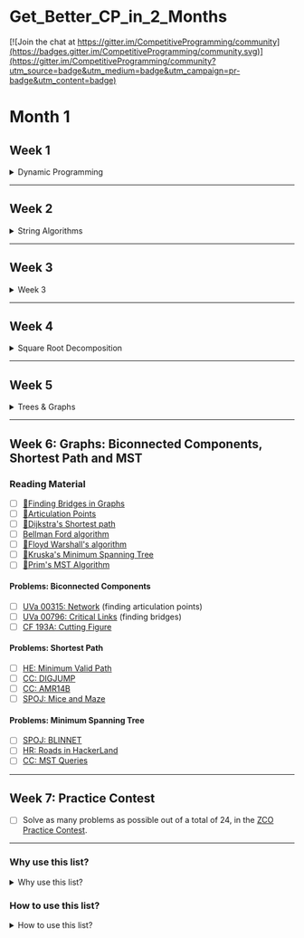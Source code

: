 # Get_Better_CP_in_2_Months

[![Join the chat at https://gitter.im/CompetitiveProgramming/community](https://badges.gitter.im/CompetitiveProgramming/community.svg)](https://gitter.im/CompetitiveProgramming/community?utm_source=badge&utm_medium=badge&utm_campaign=pr-badge&utm_content=badge)

# Month 1

## Week 1
<details>

  <summary> 
  Dynamic Programming 
  </summary>

- [x] Read [Dynamic Programming Notes Hackerearth](https://www.hackerearth.com/practice/notes/dynamic-programming-i-1/)
- [ ] Read [DP Tutorial involving grids](https://www.hackerearth.com/practice/notes/dynamic-programming-problems-involving-grids/)
- [ ] Read [TopCoder Tutorial on DP](https://www.topcoder.com/community/competitive-programming/tutorials/dynamic-programming-from-novice-to-advanced/)
- Solve the following classical problems:
  - [ ] [Max 3D Range Sum](https://uva.onlinejudge.org/index.php?option=com_onlinejudge&Itemid=8&category=649&page=show_problem&problem=1696)
  - [ ] [Max 2D Range Sum](https://uva.onlinejudge.org/index.php?option=com_onlinejudge&Itemid=8&category=650&page=show_problem&problem=3102)
  - [ ] [Longest Increasing Subsequence I](https://uva.onlinejudge.org/index.php?option=com_onlinejudge&Itemid=8&category=651&page=show_problem&problem=2890)
  - [ ] [Longest Increasing Subsequence II](https://uva.onlinejudge.org/index.php?option=com_onlinejudge&Itemid=8&category=651&page=show_problem&problem=2451)
  - [ ] [0-1 Knapsack I](https://uva.onlinejudge.org/index.php?option=com_onlinejudge&Itemid=8&category=652&page=show_problem&problem=1557)
  - [ ] [0-1 Knapsack II](https://uva.onlinejudge.org/index.php?option=com_onlinejudge&Itemid=8&category=652&page=show_problem&problem=2613)
  - [ ] [Coin Change I](https://uva.onlinejudge.org/index.php?option=com_onlinejudge&Itemid=8&category=653&page=show_problem&problem=1247)
  - [ ] [Coin Change II](https://uva.onlinejudge.org/index.php?option=com_onlinejudge&Itemid=8&category=653&page=show_problem&problem=2512)
- Solve the following MISC problems:
  - [x] [Cutting](https://codeforces.com/problemset/problem/998/B)
  - [x] [The Great Julya Calendar](https://codeforces.com/problemset/problem/331/C1)
  - [x] [Shashlik Cooking](https://codeforces.com/problemset/problem/1040/B)
  - [x] [Divisibility by Eight](https://codeforces.com/problemset/problem/550/C)
  - [x] [Bishwock](https://codeforces.com/problemset/problem/991/D)
  - [x] [Functions again](https://codeforces.com/problemset/problem/788/A)
  - [ ] [An impassioned circulation of affection](https://codeforces.com/problemset/problem/814/C)
  - [ ] [Color Stripe](https://codeforces.com/problemset/problem/219/C)
  - [ ] [Bar Codes](https://uva.onlinejudge.org/index.php?option=com_onlinejudge&Itemid=8&category=655&page=show_problem&problem=1662)
  - [x] [How do you add?](https://uva.onlinejudge.org/index.php?option=com_onlinejudge&Itemid=8&category=655&page=show_problem&problem=1884)
  - [ ] [Prime XOR](https://www.hackerrank.com/challenges/prime-xor/problem)
  - [ ] [HackerRank City](https://www.hackerrank.com/challenges/hr-city/problem)
- Try to solve as much tasks as possible in this [Educational DP contest on AtCoder](https://atcoder.jp/contests/dp)

</details>

***

## Week 2
<details>

<summary> 
String Algorithms 
</summary>

1. #### Reading material
- [x] [Basics of String manipulation](https://www.hackerearth.com/practice/algorithms/string-algorithm/basics-of-string-manipulation/tutorial/)
- [ ] [KMP algorithm](https://www.hackerearth.com/practice/algorithms/string-algorithm/string-searching/tutorial/)
- [ ] [Z algorithm](https://www.hackerearth.com/practice/algorithms/string-algorithm/z-algorithm/tutorial/)
- [ ] [Manachar's algorithm](https://www.hackerearth.com/practice/algorithms/string-algorithm/manachars-algorithm/tutorial/)
- [ ] [Rabin-Karp and KMP TopCoder](https://www.topcoder.com/community/competitive-programming/tutorials/introduction-to-string-searching-algorithms/)

2. #### Problems on HackerEarth
| ☆   | Problem Link                                                                                                                                                                              | Finished                  |
|-----|-------------------------------------------------------------------------------------------------------------------------------------------------------------------------------------------|---------------------------|
| ★★☆ | [Find the substrings](https://www.hackerearth.com/practice/algorithms/string-algorithm/basics-of-string-manipulation/practice-problems/algorithm/find-the-substrings/)                    | <ul> <li> [ ] </li> </ul> |
| ★★☆ | [The Cheapest Palindrome](https://www.hackerearth.com/practice/algorithms/string-algorithm/basics-of-string-manipulation/practice-problems/algorithm/make-the-cheapest-palindrome-1/)     | <ul> <li> [ ] </li> </ul> |
| ★★☆ | [Largest Lexicographical Rotation II](https://www.hackerearth.com/practice/algorithms/string-algorithm/string-searching/practice-problems/algorithm/largest-lexicographical-rotation-ii/) | <ul> <li> [ ] </li> </ul> |
| ★★☆ | [Monk and Monster](https://www.hackerearth.com/practice/algorithms/string-algorithm/string-searching/practice-problems/algorithm/monk-and-monster-1acbb78c/)                              | <ul> <li> [ ] </li> </ul> |
| ★★★ | [Prefix Number](https://www.hackerearth.com/practice/algorithms/string-algorithm/z-algorithm/practice-problems/algorithm/prefix-number-f5c76976/)                                         | <ul> <li> [ ] </li> </ul> |
| ★★★ | [Last Forever](https://www.hackerearth.com/practice/algorithms/string-algorithm/manachars-algorithm/practice-problems/algorithm/last-forever/)                                            | <ul> <li> [ ] </li> </ul> |

3. #### Problems on HackerRank
| ☆   | Problem Link                                                                                             | Finished                  |
|-----|----------------------------------------------------------------------------------------------------------|---------------------------|
| ★☆☆ | [Sherlock and the Valid String](https://www.hackerrank.com/challenges/sherlock-and-valid-string/problem) | <ul> <li> [ ] </li> </ul> |
| ★☆☆ | [Highest Value Palindrome](https://www.hackerrank.com/challenges/richie-rich/problem)                    | <ul> <li> [ ] </li> </ul> |
| ★★☆ | [Sherlock and Anagrams](https://www.hackerrank.com/challenges/sherlock-and-anagrams/problem)             | <ul> <li> [ ] </li> </ul> |
| ★★☆ | [Common Child](https://www.hackerrank.com/challenges/common-child/problem)                               | <ul> <li> [ ] </li> </ul> |
| ★★★ | [Build a Palindrome](https://www.hackerrank.com/challenges/challenging-palindromes/problem)              | <ul> <li> [ ] </li> </ul> |

4. ### Problems on Codeforces

| ☆   | Problem Link                                                                                             | Finished                  |
|-----|----------------------------------------------------------------------------------------------------------|---------------------------|
| ★☆☆ | [Petya and Exam](https://codeforces.com/problemset/problem/832/B) | <ul> <li> [ ] </li> </ul> |
| ★★☆ | [Password](https://codeforces.com/problemset/problem/126/B)              | <ul> <li> [ ] </li> </ul> |
| ★★★ | [Prefixes and Suffixes](https://codeforces.com/problemset/problem/432/D)              | <ul> <li> [ ] </li> </ul> |

5. ### Problems on Codechef
- [ ] [Kira Loves Palindromes](https://www.codechef.com/APRIL19A/problems/KLPM/)

</details>

***

## Week 3
<details>

<summary> 
Week 3 
</summary>

- Solve the remaining problems from Week 1 and Week 2.
- Take part in [CodeChef June Challenge](https://www.codechef.com/JUNE19).

This list will be updated frequently.

</details>

***

## Week 4
<details>

<summary> 
Square Root Decomposition 
</summary>

1. #### Reading Material
- [ ] [Tutorial 1: Base Concept + Mo's algorithm](https://cp-algorithms.com/data_structures/sqrt_decomposition.html)
- [ ] [Tutorial 2](https://codeforces.com/blog/entry/20489)
- [ ] [Tutorial 3 : Read the comments](https://codeforces.com/blog/entry/16883)
- [ ] [Tutorial 4 : Video Lecture, find slides in video description](https://www.youtube.com/watch?v=VGq6w9TlJBY)
- [ ] [Tutorial 5 : Exhaustive PDF](http://acm.math.spbu.ru/~sk1/mm/lections/mipt2016-sqrt/mipt-2016-burunduk1-sqrt.en.pdf)
- [ ] [Tutorial 6 : Mo's Algorithm](https://blog.anudeep2011.com/mos-algorithm/)


2. #### Problems

- [ ] [CHEFXQ](https://www.codechef.com/problems/CHEFEXQ)
- [ ] [RACETIME](https://www.spoj.com/problems/RACETIME)
- [ ] [GIVEAWAY](http://www.spoj.com/problems/GIVEAWAY/)
- [ ] [13E](http://codeforces.com/contest/13/problem/E)
- [ ] [342E](https://codeforces.com/contest/342/problem/E)
- [ ] [DQUERY](http://www.spoj.com/problems/DQUERY/)
- [ ] [375D](http://codeforces.com/problemset/problem/375/D)
- [ ] [840D](http://codeforces.com/contest/840/problem/D)
- [ ] [86D](https://codeforces.com/contest/86/problem/D)
- [ ] [398D](https://codeforces.com/contest/398/problem/D)
- [ ] [GERALD07](https://www.codechef.com/problems/GERALD07)
- [ ] [MKTHNUM](https://www.spoj.com/problems/MKTHNUM/)

</details>

*** 

## Week 5

<details>

<summary>
Trees & Graphs
</summary>

### Trees 

| ☆   | Problem Link                                                                                             | Finished                  |
|-----|----------------------------------------------------------------------------------------------------------|---------------------------|
| ★☆☆ | [Diameter of a Binary Tree](https://leetcode.com/problems/diameter-of-binary-tree/) | <ul> <li> [ ] </li> </ul> |
| ★☆☆ | [Path Sum](https://leetcode.com/problems/path-sum/)                    | <ul> <li> [ ] </li> </ul> |
| ★★☆ | [K-th smallest element in a BST](https://leetcode.com/problems/kth-smallest-element-in-a-bst/)             | <ul> <li> [ ] </li> </ul> |
| ★★☆ | [Find duplicate subtrees](https://leetcode.com/problems/find-duplicate-subtrees/)                               | <ul> <li> [ ] </li> </ul> |
| ★★☆ | [Lowest Common Ancestor of a binary tree](https://leetcode.com/problems/lowest-common-ancestor-of-a-binary-tree/)              | <ul> <li> [ ] </li> </ul> |
| ★★★ | [Sum of distances in tree](https://leetcode.com/problems/sum-of-distances-in-tree/)              | <ul> <li> [ ] </li> </ul> |

### Graphs

#### BFS and DFS

- [ ] [Ones and Zeroes](https://www.spoj.com/problems/ONEZERO/)
- [ ] [Prime Path](https://www.spoj.com/problems/PPATH/)

#### Strongly Connected Components

- [ ] [The Bottom of a Graph](https://www.spoj.com/problems/BOTTOM/)
- [ ] [Fake Tournament](https://www.spoj.com/problems/TOUR/)

</details>

***

## Week 6: Graphs: Biconnected Components, Shortest Path and MST

### Reading Material

- [ ] [:movie_camera:](https://www.youtube.com/watch?v=aZXi1unBdJA)[Finding Bridges in Graphs](https://cp-algorithms.com/graph/bridge-searching.html)
- [ ] [:movie_camera:](https://www.youtube.com/watch?v=aZXi1unBdJA)[Articulation Points](https://github.com/williamfiset/Algorithms/blob/master/slides/graphtheory/bridges_and_articulation_points.pdf)
- [ ] [:movie_camera:](https://www.youtube.com/watch?v=pSqmAO-m7Lk)[Dijkstra's Shortest path](https://cp-algorithms.com/graph/dijkstra_sparse.html)
- [ ] [Bellman Ford algorithm](https://cp-algorithms.com/graph/bellman_ford.html)
- [ ] [:movie_camera:](https://www.youtube.com/watch?v=4NQ3HnhyNfQ)[Floyd Warshall's algorithm](https://cp-algorithms.com/graph/all-pair-shortest-path-floyd-warshall.html)
- [ ] [:movie_camera:](https://www.youtube.com/watch?v=JZBQLXgSGfs)[Kruska's Minimum Spanning Tree](https://cp-algorithms.com/graph/mst_kruskal.html)
- [ ] [:movie_camera:](https://www.youtube.com/watch?v=jsmMtJpPnhU)[Prim's MST Algorithm](https://cp-algorithms.com/graph/mst_prim.html)

#### Problems: Biconnected Components
- [ ] [UVa 00315: Network](https://onlinejudge.org/index.php?option=com_onlinejudge&Itemid=8&category=670&page=show_problem&problem=251) (finding articulation points)
- [ ] [UVa 00796: Critical Links](https://onlinejudge.org/index.php?option=com_onlinejudge&Itemid=8&category=670&page=show_problem&problem=737) (finding bridges)
- [ ] [CF 193A: Cutting Figure](http://codeforces.com/problemset/problem/193/A)

#### Problems: Shortest Path 
- [ ] [HE: Minimum Valid Path](https://www.hackerearth.com/practice/algorithms/graphs/graph-representation/practice-problems/algorithm/minimum-valid-path-3dc5bd03/)
- [ ] [CC: DIGJUMP](https://www.codechef.com/problems/DIGJUMP)
- [ ] [CC: AMR14B](https://www.codechef.com/AMR14ROS/problems/AMR14B)
- [ ] [SPOJ: Mice and Maze](https://www.spoj.com/problems/MICEMAZE/)

#### Problems: Minimum Spanning Tree
- [ ] [SPOJ: BLINNET](https://www.spoj.com/problems/BLINNET/)
- [ ] [HR: Roads in HackerLand](https://www.hackerrank.com/contests/june-world-codesprint/challenges/johnland/problem)
- [ ] [CC: MST Queries](https://www.codechef.com/problems/MSTQS)

***

## Week 7: Practice Contest

- [ ] Solve as many problems as possible out of a total of 24, in the [ZCO Practice Contest](https://www.codechef.com/ZCOPRAC).

***

### Why use this list?

<details>
  <summary>Why use this list?</summary>
  
Since getting better at competitive programming takes a lot of effort, you need to keep practicing a lot of problems. This list will keep you focussed and you will have a target with you that you need to finish atleast these many problems before moving on. It can help you organize your practice.

</details>

### How to use this list?

<details>
  <summary>How to use this list?</summary>

The Github markdown's task list feature is used to check progress.

**Create a new branch so that you can check items like this, just put a x in the brackets: [x]**

- **One time steps**:
1. Fork this repository. 
2. Clone the forked repository.

      `git clone https://github.com/your_user_name/Get_Better_at_CP_in_2_Months/`
    
3. Create a new branch for tracking your progress. Let's name this *your_user_name*

      `git checkout -b your_user_name`
      
4. Add remote

      `git remote add your_user_name https://github.com/your_user_name/Get_Better_at_CP_in_2_Months/`
  
- **Marking tasks as completed and pushing to your branch**:

      git add .
      git commit -m "Completed tasks x and y"
      git rebase your_user_name/master
      git push --force
    
- **Keeping your fork's list updated with the changes made here**:

      git remote add upstream https://github.com/sahilbansal17/Get_Better_at_CP_in_2_Months.git
      git checkout master
      git pull upstream master
      git push your_user_name master

Refer to [this](https://github.com/susam/gitpr/blob/master/README.md) for understanding more about Fork and PR workflow.
</details>
